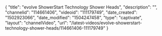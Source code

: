 {
    "title": "evolve ShowerStart Technology Shower Heads",
    "description": "",
    "channelid": "114661406",
    "videoid": "111179749",
    "date_created": "1502923066",
    "date_modified": "1504247458",
    "type": "captivate",
    "layout": "channelVideo",
    "url": "\/latest-videos\/evolve-showerstart-technology-shower-heads\/114661406-111179749"
}